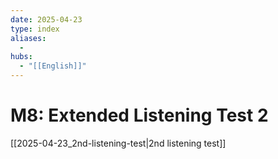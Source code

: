 ```yaml
---
date: 2025-04-23
type: index
aliases:
  -
hubs:
  - "[[English]]"
---
```


# M8: Extended Listening Test 2

[[2025-04-23_2nd-listening-test|2nd listening test]]

